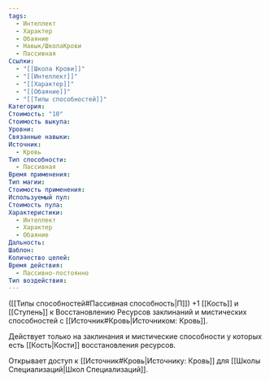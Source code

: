 ```yaml
---
tags:
  - Интеллект
  - Характер
  - Обаяние
  - Навык/ШколаКрови
  - Пассивная
Ссылки:
  - "[[Школа Крови]]"
  - "[[Интеллект]]"
  - "[[Характер]]"
  - "[[Обаяние]]"
  - "[[Типы способностей]]"
Категория: 
Стоимость: "10"
Стоимость выкупа: 
Уровни: 
Связанные навыки: 
Источник:
  - Кровь
Тип способности:
  - Пассивная
Время применения: 
Тип магии: 
Стоимость применения: 
Используемый пул: 
Стоимость пула: 
Характеристики:
  - Интеллект
  - Характер
  - Обаяние
Дальность: 
Шаблон: 
Количество целей: 
Время действия:
  - Пассивно-постоянно
Тип воздействия:
---
```

([[Типы способностей#Пассивная способность|П]]) +1 [[Кость]] и [[Ступень]] к Восстановлению Ресурсов заклинаний и мистических способностей с [[Источник#Кровь|Источником: Кровь]]. 

Действует только на заклинания и мистические способности у которых есть [[Кость|Кости]] восстановления ресурсов.

Открывает доступ к [[Источник#Кровь|Источнику: Кровь]] для [[Школы Специализаций|Школ Специализаций]]. 

